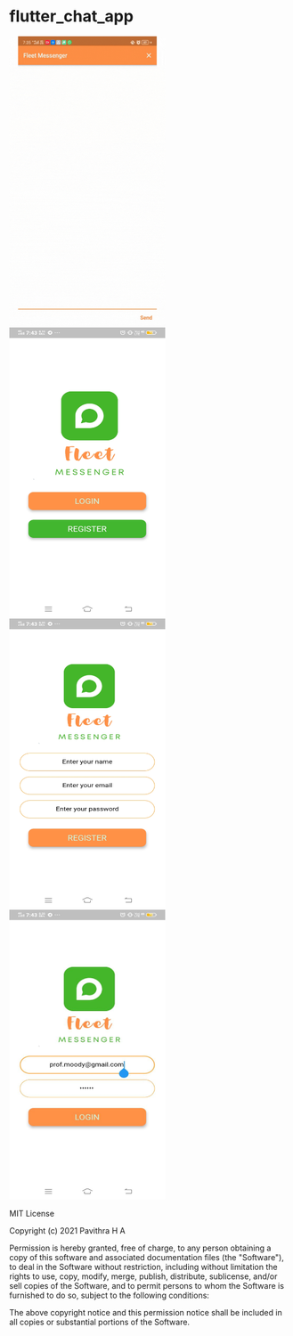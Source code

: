 # flutter_chat_app

<p float="left">

<img src="https://github.com/pavithrahareddy/flutter_chat_app/blob/174bd5b0d3f7fab585e4d8df3d1abfb28fd15912/screenshots/demo.gif" width="280" height="520" />

<img src="https://github.com/pavithrahareddy/flutter_chat_app/blob/29b9b17e3db3cdf112dd65acbedfbdc8006ce179/screenshots/welcome.jpeg" width="280" height="520" />

<img src="https://github.com/pavithrahareddy/flutter_chat_app/blob/29b9b17e3db3cdf112dd65acbedfbdc8006ce179/screenshots/register.jpeg" width="280" height="520" />

<img src="https://github.com/pavithrahareddy/flutter_chat_app/blob/29b9b17e3db3cdf112dd65acbedfbdc8006ce179/screenshots/login.jpeg" width="280" height="520" />
  
</p>

MIT License

Copyright (c) 2021 Pavithra H A

Permission is hereby granted, free of charge, to any person obtaining a copy
of this software and associated documentation files (the "Software"), to deal
in the Software without restriction, including without limitation the rights
to use, copy, modify, merge, publish, distribute, sublicense, and/or sell
copies of the Software, and to permit persons to whom the Software is
furnished to do so, subject to the following conditions:

The above copyright notice and this permission notice shall be included in all
copies or substantial portions of the Software.


